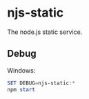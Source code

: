 # njs-static

The node.js static service.

## Debug

Windows:

```powershell
SET DEBUG=njs-static:*
npm start
```


